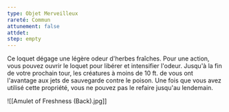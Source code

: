 ```yaml
---
type: Objet Merveilleux
rareté: Commun
attunement: false
attdet:
step: empty
---
```

Ce loquet dégage une légère odeur d'herbes fraîches. Pour une action, vous pouvez ouvrir le loquet pour libérer et intensifier l'odeur. Jusqu'à la fin de votre prochain tour, les créatures à moins de 10 ft. de vous ont l'avantage aux jets de sauvegarde contre le poison. Une fois que vous avez utilisé cette propriété, vous ne pouvez pas le refaire jusqu'au lendemain.

![[Amulet of Freshness (Back).jpg]]